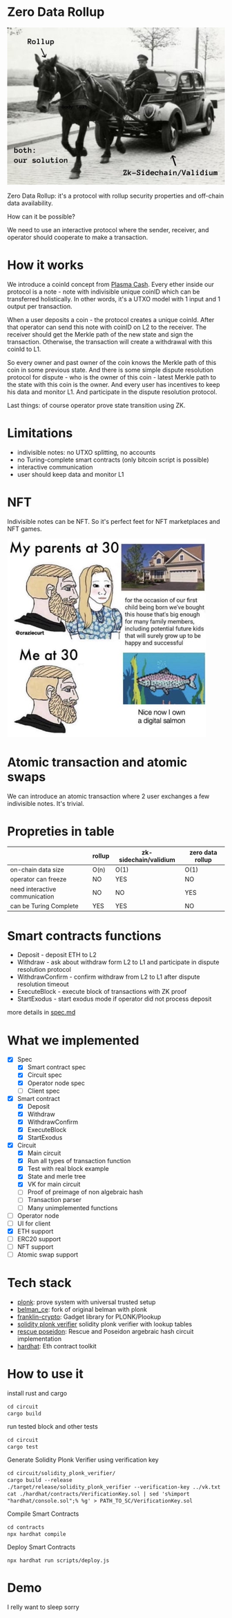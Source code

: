 # Zero Data Rollup

![Horse and car](imgs/horsecartext.jpg)

Zero Data Rollup: it's a protocol with rollup security properties and off-chain data availability. 

How can it be possible?

We need to use an interactive protocol where the sender, receiver, and operator should cooperate to make a transaction.

# How it works

We introduce a coinId concept from [Plasma Cash](https://ethresear.ch/t/plasma-cash-plasma-with-much-less-per-user-data-checking/1298). Every ether inside our protocol is a note - note with indivisible unique coinID which can be transferred holistically. In other words, it's a UTXO model with 1 input and 1 output per transaction.

When a user deposits a coin - the protocol creates a unique coinId. After that operator can send this note with coinID on L2 to the receiver. The receiver should get the Merkle path of the new state and sign the transaction. Otherwise, the transaction will create a withdrawal with this coinId to L1.

So every owner and past owner of the coin knows the Merkle path of this coin in some previous state. And there is some simple dispute resolution protocol for dispute - who is the owner of this coin - latest Merkle path to the state with this coin is the owner. And every user has incentives to keep his data and monitor L1. And participate in the dispute resolution protocol.

Last things: of course operator prove state transition using ZK.

# Limitations

- indivisible notes: no UTXO splitting, no accounts
- no Turing-complete smart contracts (only bitcoin script is possible)
- interactive communication
- user should keep data and monitor L1

# NFT

Indivisible notes can be NFT. So it's perfect feet for NFT marketplaces and NFT games.

![NFT](imgs/nft.jpeg)

# Atomic transaction and atomic swaps

We can introduce an atomic transaction where 2 user exchanges a few indivisible notes. It's trivial.

# Propreties in table

|                                | rollup | zk-sidechain/validium | zero data rollup |
|--------------------------------|--------|-----------------------|------------------|
| on-chain data size             | O(n)   | O(1)                  | O(1)             |
| operator can freeze            | NO     | YES                   | NO               |
| need interactive communication | NO     | NO                    | YES              |
| can be Turing Complete         | YES    | YES                   | NO               |

# Smart contracts functions

- Deposit - deposit ETH to L2
- Withdraw - ask about withdraw form L2 to L1 and participate in dispute resolution protocol
- WithdrawConfirm - confirm withdraw from L2 to L1 after dispute resolution timeout
- ExecuteBlock - execute block of transactions with ZK proof
- StartExodus - start exodus mode if operator did not process deposit

more details in [spec.md](spec.md)

# What we implemented

- [X] Spec
    - [X] Smart contract spec
    - [X] Circuit spec
    - [x] Operator node spec
    - [ ] Client spec 
- [x] Smart contract
    - [x] Deposit
    - [x] Withdraw
    - [x] WithdrawConfirm
    - [x] ExecuteBlock
    - [x] StartExodus
- [x] Circuit
    - [x] Main circuit
    - [x] Run all types of transaction function
    - [x] Test with real block example
    - [x] State and merle tree
    - [x] VK for main circuit
    - [ ] Proof of preimage of non algebraic hash
    - [ ] Transaction parser
    - [ ] Many unimplemented functions
- [ ] Operator node
- [ ] UI for client
- [x] ETH support
- [ ] ERC20 support
- [ ] NFT support
- [ ] Atomic swap support

# Tech stack

- [plonk](https://eprint.iacr.org/2019/953.pdf): prove system with universal trusted setup
- [belman_ce](https://github.com/matter-labs/bellman): fork of original belman with plonk
- [franklin-crypto](https://github.com/matter-labs/franklin-crypto): Gadget library for PLONK/Plookup
- [solidity plonk verifier](https://github.com/andreysobol/solidity_plonk_verifier) solidity plonk verifier with lookup tables
- [rescue poseidon](https://github.com/matter-labs/rescue-poseidon): Rescue and Poseidon argebraic hash circuit implementation 
- [hardhat](https://hardhat.org/): Eth contract toolkit

# How to use it

install rust and cargo

```
cd circuit
cargo build
```

run tested block and other tests

```
cd circuit
cargo test
```

Generate Solidity Plonk Verifier using verification key

```
cd circuit/solidity_plonk_verifier/
cargo build --release
./target/release/solidity_plonk_verifier --verification-key ../vk.txt
cat ./hardhat/contracts/VerificationKey.sol | sed 's%import "hardhat/console.sol";% %g' > PATH_TO_SC/VerificationKey.sol
```

Compile Smart Contracts

```
cd contracts
npx hardhat compile
```

Deploy Smart Contracts

```
npx hardhat run scripts/deploy.js
```

# Demo

I relly want to sleep sorry